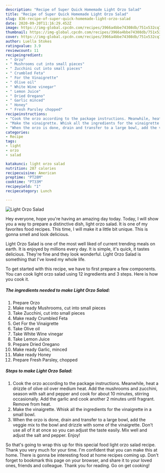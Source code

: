```yaml
---
description: "Recipe of Super Quick Homemade Light Orzo Salad"
title: "Recipe of Super Quick Homemade Light Orzo Salad"
slug: 836-recipe-of-super-quick-homemade-light-orzo-salad
date: 2020-09-20T11:16:29.452Z
image: https://img-global.cpcdn.com/recipes/3966a4bbe74308db/751x532cq70/light-orzo-salad-recipe-main-photo.jpg
thumbnail: https://img-global.cpcdn.com/recipes/3966a4bbe74308db/751x532cq70/light-orzo-salad-recipe-main-photo.jpg
cover: https://img-global.cpcdn.com/recipes/3966a4bbe74308db/751x532cq70/light-orzo-salad-recipe-main-photo.jpg
author: Luella Stokes
ratingvalue: 3.9
reviewcount: 11
recipeingredient:
- " Orzo"
- " Mushrooms cut into small pieces"
- " Zucchini cut into small pieces"
- " Crumbled Feta"
- " For the Vinaigrette"
- " Olive oil"
- " White Wine vinegar"
- " Lemon Juice"
- " Dried Oregano"
- " Garlic minced"
- " Honey"
- " Fresh Parsley chopped"
recipeinstructions:
- "Cook the orzo according to the package instructions. Meanwhile, heat a drizzle of olive oil over medium heat. Add the mushrooms and zucchini, season with salt and pepper and cook for about 10 minutes, stirring occasionally. Add the garlic and cook another 2 minutes until fragrant. Remove from heat."
- "Make the vinaigrette. Whisk all the ingredients for the vinaigrette in a small bowl."
- "When the orzo is done, drain and transfer to a large bowl, add the veggie mix to the bowl and drizzle with some of the vinaigrette. Don&#39;t use all of it at once so you can adjust the taste easily. Mix well and adjust the salt and pepper. Enjoy!"
categories:
- Recipe
tags:
- light
- orzo
- salad

katakunci: light orzo salad 
nutrition: 287 calories
recipecuisine: American
preptime: "PT28M"
cooktime: "PT33M"
recipeyield: "1"
recipecategory: Lunch

---
```



![Light Orzo Salad](https://img-global.cpcdn.com/recipes/3966a4bbe74308db/751x532cq70/light-orzo-salad-recipe-main-photo.jpg)

Hey everyone, hope you're having an amazing day today. Today, I will show you a way to prepare a distinctive dish, light orzo salad. It is one of my favorites food recipes. This time, I will make it a little bit unique. This is gonna smell and look delicious.

Light Orzo Salad is one of the most well liked of current trending meals on earth. It is enjoyed by millions every day. It is simple, it's quick, it tastes delicious. They're fine and they look wonderful. Light Orzo Salad is something that I've loved my whole life.




To get started with this recipe, we have to first prepare a few components. You can cook light orzo salad using 12 ingredients and 3 steps. Here is how you cook it.

<!--inarticleads1-->

##### The ingredients needed to make Light Orzo Salad:

1. Prepare  Orzo
1. Make ready  Mushrooms, cut into small pieces
1. Take  Zucchini, cut into small pieces
1. Make ready  Crumbled Feta
1. Get  For the Vinaigrette
1. Take  Olive oil
1. Take  White Wine vinegar
1. Take  Lemon Juice
1. Prepare  Dried Oregano
1. Make ready  Garlic, minced
1. Make ready  Honey
1. Prepare  Fresh Parsley, chopped




<!--inarticleads2-->

##### Steps to make Light Orzo Salad:

1. Cook the orzo according to the package instructions. Meanwhile, heat a drizzle of olive oil over medium heat. Add the mushrooms and zucchini, season with salt and pepper and cook for about 10 minutes, stirring occasionally. Add the garlic and cook another 2 minutes until fragrant. Remove from heat.
1. Make the vinaigrette. Whisk all the ingredients for the vinaigrette in a small bowl.
1. When the orzo is done, drain and transfer to a large bowl, add the veggie mix to the bowl and drizzle with some of the vinaigrette. Don&#39;t use all of it at once so you can adjust the taste easily. Mix well and adjust the salt and pepper. Enjoy!




So that's going to wrap this up for this special food light orzo salad recipe. Thank you very much for your time. I'm confident that you can make this at home. There is gonna be interesting food at home recipes coming up. Don't forget to bookmark this page on your browser, and share it to your loved ones, friends and colleague. Thank you for reading. Go on get cooking!
